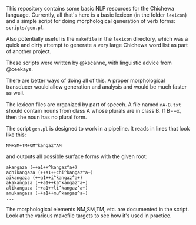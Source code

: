 
This repository contains some basic NLP resources for the Chichewa
language. Currently, all that's here is a basic lexicon
(in the folder `lexicon`) and a simple script for doing
morphological generation of verb forms: `scripts/gen.pl`.

Also potentially useful is the `makefile` in the `lexicon` directory,
which was a quick and dirty attempt to generate a very large
Chichewa word list as part of another project.

These scripts were written by @kscanne, with linguistic
advice from @ceekays.

There are better ways of doing all of this. A proper
morphological transducer would allow generation and
analysis and would be much faster as well.

The lexicon files are organized by part of speech.
A file named `nA-B.txt` should contain nouns from class A
whose plurals are in class B.  If B==x, then the noun
has no plural form.

The script `gen.pl` is designed to work in a pipeline. It reads
in lines that look like this:

	NM+SM+TM+OM^kangaz^AM

and outputs all possible surface forms with the given root:

	akangaza (++a1++^kangaz^a+)
	achikangaza (++a1++chi^kangaz^a+)
	aikangaza (++a1++i^kangaz^a+)
	akakangaza (++a1++ka^kangaz^a+)
	alikangaza (++a1++li^kangaz^a+)
	amukangaza (++a1++mu^kangaz^a+)
	...

The morphological elements NM,SM,TM, etc. are documented
in the script. Look at the various makefile targets to see
how it's used in practice.
